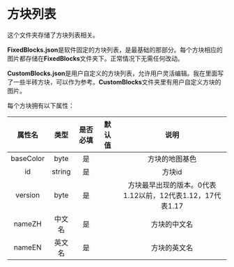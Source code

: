 # 方块列表
这个文件夹存储了方块列表相关。

**FixedBlocks.json**是软件固定的方块列表，是最基础的那部分。每个方块相应的图片都存储在**FixedBlocks**文件夹下。正常情况下无需任何改动。

**CustomBlocks.json**是用户自定义的方块列表，允许用户灵活编辑。我在里面写了一些半砖方块，可以作为参考。**CustomBlocks**文件夹里有用户自定义方块的图片。

每个方块拥有以下属性：

| 属性名 | 类型 | 是否必填 | 默认值 | 说明 |
| :----: | :----: | :----: | :----: | :----: |
| baseColor | byte | 是 |  | 方块的地图基色 |
| id | string | 是 |  | 方块id |
| version | byte | 是 |  | 方块最早出现的版本。0代表1.12以前，12代表1.12，17代表1.17 |
| nameZH | 中文名 | 是 |  | 方块的中文名 |
| nameEN | 英文名 | 是 |  | 方块的英文名 |